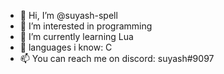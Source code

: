 - 👋 Hi, I’m @suyash-spell
- 👀 I’m interested in programming
- 🌱 I’m currently learning Lua
- 💞️ languages i know: C
- 📫 You can reach me on discord: suyash#9097

<!---
suyash-spell/suyash-spell is a ✨ special ✨ repository because its `README.md` (this file) appears on your GitHub profile.
You can click the Preview link to take a look at your changes.
--->
